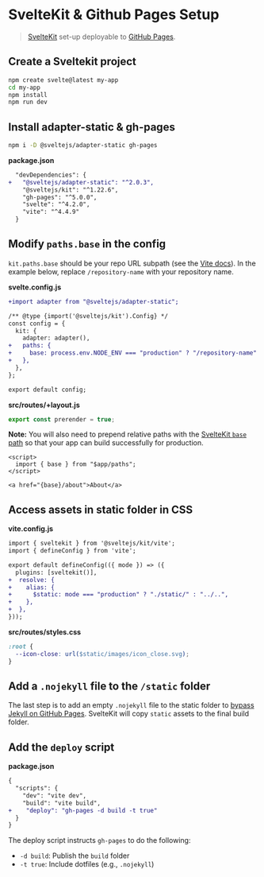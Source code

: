 # SvelteKit & Github Pages Setup

> [SvelteKit](https://kit.svelte.dev/) set-up deployable to [GitHub Pages](https://metonym.github.io/sveltekit-gh-pages/).

## Create a Sveltekit project
```sh
npm create svelte@latest my-app
cd my-app
npm install
npm run dev
```


## Install adapter-static & gh-pages

```sh
npm i -D @sveltejs/adapter-static gh-pages
```

**package.json**

```diff
  "devDependencies": {
+   "@sveltejs/adapter-static": "^2.0.3",
    "@sveltejs/kit": "^1.22.6",
    "gh-pages": "^5.0.0",
    "svelte": "^4.2.0",
    "vite": "^4.4.9"
  }
```

## Modify `paths.base` in the config

`kit.paths.base` should be your repo URL subpath (see the [Vite docs](https://vitejs.dev/guide/static-deploy.html#github-pages)). In the example below, replace `/repository-name` with your repository name.

**svelte.config.js**

```diff
+import adapter from "@sveltejs/adapter-static";

/** @type {import('@sveltejs/kit').Config} */
const config = {
  kit: {
    adapter: adapter(),
+   paths: {
+     base: process.env.NODE_ENV === "production" ? "/repository-name" : "",
+   },
  },
};

export default config;

```


**src/routes/+layout.js**

```js
export const prerender = true;
```

**Note:** You will also need to prepend relative paths with the [SvelteKit `base` path](https://kit.svelte.dev/docs/modules#$app-paths) so that your app can build successfully for production.


```svelte
<script>
  import { base } from "$app/paths";
</script>

<a href="{base}/about">About</a>
```

## Access assets in static folder in CSS

**vite.config.js**

```diff
import { sveltekit } from '@sveltejs/kit/vite';
import { defineConfig } from 'vite';

export default defineConfig(({ mode }) => ({
  plugins: [sveltekit()],
+  resolve: {
+    alias: {
+      $static: mode === "production" ? "./static/" : "../..",
+    },
+  },
}));
```

**src/routes/styles.css**

```css
:root {
  --icon-close: url($static/images/icon_close.svg);
}
```

## Add a `.nojekyll` file to the `/static` folder

The last step is to add an empty `.nojekyll` file to the static folder to [bypass Jekyll on GitHub Pages](https://github.blog/2009-12-29-bypassing-jekyll-on-github-pages/). SvelteKit will copy `static` assets to the final build folder.

## Add the `deploy` script
**package.json**

```diff
{
  "scripts": {
    "dev": "vite dev",
    "build": "vite build",
+    "deploy": "gh-pages -d build -t true"
  }
}
```

The deploy script instructs `gh-pages` to do the following:

- `-d build`: Publish the `build` folder
- `-t true`: Include dotfiles (e.g., `.nojekyll`)
